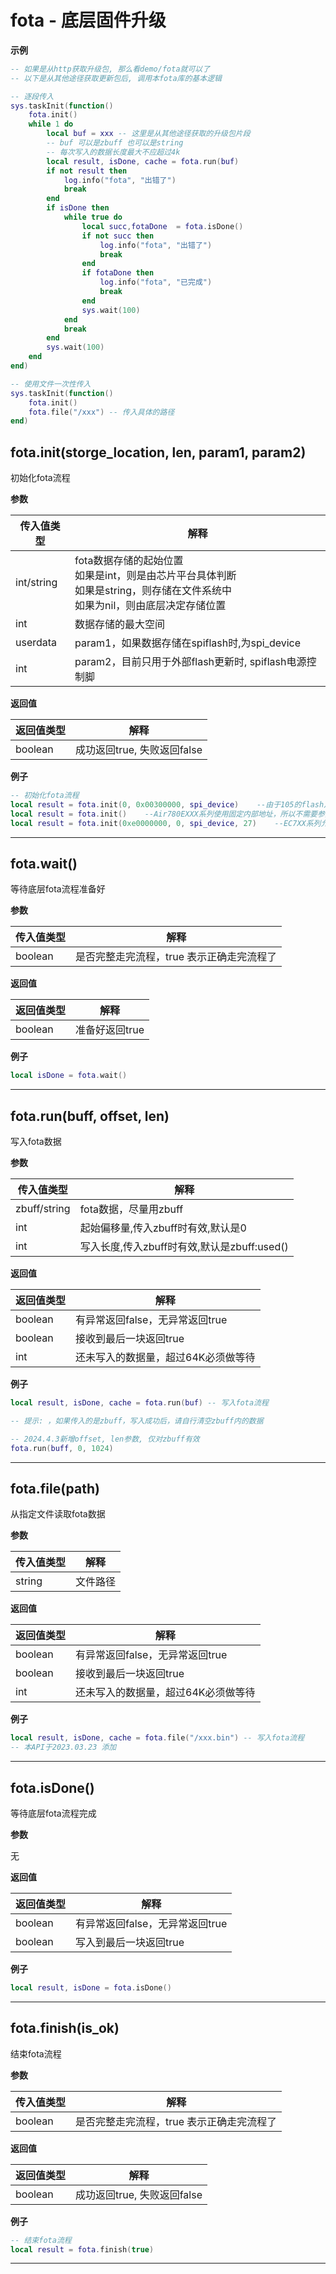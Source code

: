 # fota - 底层固件升级

**示例**

```lua
-- 如果是从http获取升级包, 那么看demo/fota就可以了
-- 以下是从其他途径获取更新包后, 调用本fota库的基本逻辑

-- 逐段传入
sys.taskInit(function()
    fota.init()
    while 1 do
        local buf = xxx -- 这里是从其他途径获取的升级包片段
        -- buf 可以是zbuff 也可以是string
        -- 每次写入的数据长度最大不应超过4k
        local result, isDone, cache = fota.run(buf) 
        if not result then
            log.info("fota", "出错了")
            break
        end
        if isDone then
            while true do
                local succ,fotaDone  = fota.isDone()
                if not succ then
                    log.info("fota", "出错了")
                    break
                end
                if fotaDone then
                    log.info("fota", "已完成")
                    break
                end
                sys.wait(100)
            end
            break
        end
        sys.wait(100)
    end
end)

-- 使用文件一次性传入
sys.taskInit(function()
    fota.init()
    fota.file("/xxx") -- 传入具体的路径
end)

```

## fota.init(storge_location, len, param1, param2)



初始化fota流程

**参数**

|传入值类型|解释|
|-|-|
|int/string|fota数据存储的起始位置<br>如果是int，则是由芯片平台具体判断<br>如果是string，则存储在文件系统中<br>如果为nil，则由底层决定存储位置|
|int|数据存储的最大空间|
|userdata|param1，如果数据存储在spiflash时,为spi_device|
|int|param2，目前只用于外部flash更新时, spiflash电源控制脚|

**返回值**

|返回值类型|解释|
|-|-|
|boolean|成功返回true, 失败返回false|

**例子**

```lua
-- 初始化fota流程
local result = fota.init(0, 0x00300000, spi_device)    --由于105的flash从0x01000000开始，所以0就是外部spiflash
local result = fota.init()    --Air780EXXX系列使用固定内部地址，所以不需要参数了
local result = fota.init(0xe0000000, 0, spi_device, 27)    --EC7XX系列允许使用外部flash更新，但是地址必须加上0xe0000000的偏移

```

---

## fota.wait()



等待底层fota流程准备好

**参数**

|传入值类型|解释|
|-|-|
|boolean|是否完整走完流程，true 表示正确走完流程了|

**返回值**

|返回值类型|解释|
|-|-|
|boolean|准备好返回true|

**例子**

```lua
local isDone = fota.wait()

```

---

## fota.run(buff, offset, len)



写入fota数据

**参数**

|传入值类型|解释|
|-|-|
|zbuff/string|fota数据，尽量用zbuff|
|int|起始偏移量,传入zbuff时有效,默认是0|
|int|写入长度,传入zbuff时有效,默认是zbuff:used()|

**返回值**

|返回值类型|解释|
|-|-|
|boolean|有异常返回false，无异常返回true|
|boolean|接收到最后一块返回true|
|int|还未写入的数据量，超过64K必须做等待|

**例子**

```lua
local result, isDone, cache = fota.run(buf) -- 写入fota流程

-- 提示: ，如果传入的是zbuff，写入成功后，请自行清空zbuff内的数据

-- 2024.4.3新增offset, len参数, 仅对zbuff有效
fota.run(buff, 0, 1024)

```

---

## fota.file(path)



从指定文件读取fota数据

**参数**

|传入值类型|解释|
|-|-|
|string|文件路径|

**返回值**

|返回值类型|解释|
|-|-|
|boolean|有异常返回false，无异常返回true|
|boolean|接收到最后一块返回true|
|int|还未写入的数据量，超过64K必须做等待|

**例子**

```lua
local result, isDone, cache = fota.file("/xxx.bin") -- 写入fota流程
-- 本API于2023.03.23 添加

```

---

## fota.isDone()



等待底层fota流程完成

**参数**

无

**返回值**

|返回值类型|解释|
|-|-|
|boolean|有异常返回false，无异常返回true|
|boolean|写入到最后一块返回true|

**例子**

```lua
local result, isDone = fota.isDone()

```

---

## fota.finish(is_ok)



结束fota流程

**参数**

|传入值类型|解释|
|-|-|
|boolean|是否完整走完流程，true 表示正确走完流程了|

**返回值**

|返回值类型|解释|
|-|-|
|boolean|成功返回true, 失败返回false|

**例子**

```lua
-- 结束fota流程
local result = fota.finish(true)

```

---

